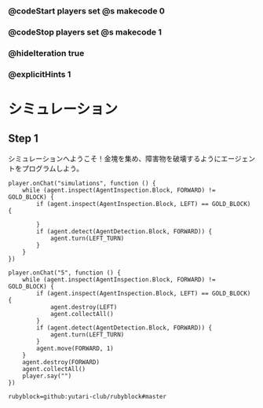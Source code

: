 ### @codeStart players set @s makecode 0
### @codeStop players set @s makecode 1

### @hideIteration true 
### @explicitHints 1


# シミュレーション 
<!-- # Simulation   -->

## Step 1
シミュレーションへようこそ！金塊を集め、障害物を破壊するようにエージェントをプログラムしよう。<br>

<!-- Welcome to Simulations! Program your Agent to collect the gold blocks and destroy obstacles on its way. -->


```template
player.onChat("simulations", function () {
    while (agent.inspect(AgentInspection.Block, FORWARD) != GOLD_BLOCK) {
        if (agent.inspect(AgentInspection.Block, LEFT) == GOLD_BLOCK) {
        	
        }
        if (agent.detect(AgentDetection.Block, FORWARD)) {
            agent.turn(LEFT_TURN)
        }
    }
})

```
```ghost
player.onChat("5", function () {
    while (agent.inspect(AgentInspection.Block, FORWARD) != GOLD_BLOCK) {
        if (agent.inspect(AgentInspection.Block, LEFT) == GOLD_BLOCK) {
            agent.destroy(LEFT)
            agent.collectAll()
        }
        if (agent.detect(AgentDetection.Block, FORWARD)) {
            agent.turn(LEFT_TURN)
        }
        agent.move(FORWARD, 1)
    }
    agent.destroy(FORWARD)
    agent.collectAll()
    player.say("")
})
```
```package
rubyblock=github:yutari-club/rubyblock#master
```